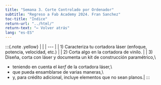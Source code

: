 ```yaml
---
title: "Semana 3. Corte Controlado por Ordenador"
subtitle: "Regreso a Fab Academy 2024. Fran Sanchez"
toc-title: "Índice"
return-url: "../html/"
return-text: "← Volver atrás"
lang: "es-ES"
---
```

:::{.note .yellow}
|     |
| --- |
| 1) Caracteriza tu cortadora láser (enfoque, potencia, velocidad, etc.) |
| 2) Corta algo en la cortadora de vinilo. |
| 3) Diseña, corta con láser y documenta un kit de construcción paramétrico,\
- teniendo en cuenta el *kerf* de la cortadora láser,\
- que pueda ensamblarse de varias maneras,\
- y, para crédito adicional, incluye elementos que no sean planos.|
:::

